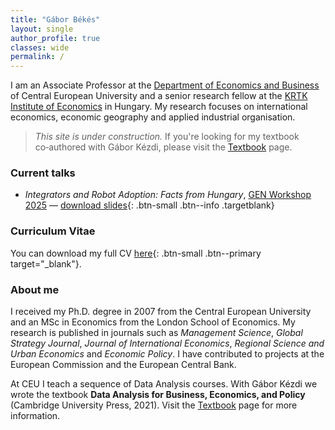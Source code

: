 ```yaml
---
title: "Gábor Békés"
layout: single
author_profile: true
classes: wide
permalink: /
---
```


<!--
  This is the home page for your personal site.  It uses the `single` layout with
  a sidebar author profile, mirroring the look of Fedor Iskhakov’s homepage.
  Feel free to edit the Markdown below to introduce yourself, announce talks
  or events, and link to your CV and other pages.  You can use any Markdown
  syntax supported by Jekyll.  CSS utility classes (e.g. `notice--info`)
  provided by Minimal Mistakes make it easy to highlight important content.
-->

I am an Associate Professor at the [Department of Economics and Business](https://economics.ceu.edu/) of Central European University and a senior research fellow at the [KRTK Institute of Economics](https://kti.krtk.hu/) in Hungary.  My research focuses on international economics, economic geography and applied industrial organisation.

> *This site is under construction.*  If you're looking for my textbook co‑authored with Gábor Kézdi, please visit the [Textbook](gabors-data-analysis.com) page.

### Current talks

<div class="notice--info">

- *Integrators and Robot Adoption: Facts from Hungary*, [GEN Workshop 2025](https://sites.google.com/site/petereppinger/gen-workshop)  — [download slides](/assets/pdf/bbcg_robots_gino_2025july.pdf){: .btn-small .btn--info .targetblank}

</div>

### Curriculum Vitae

You can download my full CV [here](/assets/pdf/placeholder_cv.pdf){: .btn-small .btn--primary target="_blank"}.

### About me


I received my Ph.D. degree in 2007 from the Central European University and an MSc in Economics from the London School of Economics.  My research is published in journals such as *Management Science*, *Global Strategy Journal*, *Journal of International Economics*, *Regional Science and Urban Economics* and *Economic Policy*.  I have contributed to projects at the European Commission and the European Central Bank.

At CEU I teach a sequence of Data Analysis courses.  With Gábor Kézdi we wrote the textbook **Data Analysis for Business, Economics, and Policy** (Cambridge University Press, 2021).  Visit the [Textbook](/textbook/) page for more information.

<!--
  If you’d like to include logos (e.g. for research projects), you can insert
  images by placing files in `assets/img/` and using standard Markdown syntax.
  For example:

  [![Project logo](/assets/img/project_logo.png)](http://project-website.example.com){: style="border: none; margin-right:5px"}

  Remove this comment when you add your own content.
-->